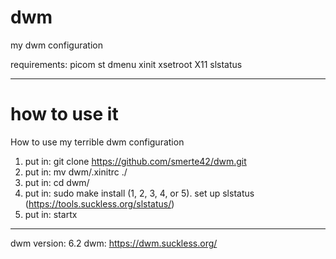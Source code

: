 # dwm
my dwm configuration

requirements:
picom
st
dmenu
xinit
xsetroot
X11
slstatus

------------------------------------
# how to use it
How to use my terrible dwm configuration

1. put in: git clone https://github.com/smerte42/dwm.git
2. put in: mv dwm/.xinitrc ./
3. put in: cd dwm/
4. put in: sudo make install
(1, 2, 3, 4, or 5). set up slstatus (https://tools.suckless.org/slstatus/)
6. put in: startx

------------------------------------
dwm version: 6.2
dwm: https://dwm.suckless.org/
